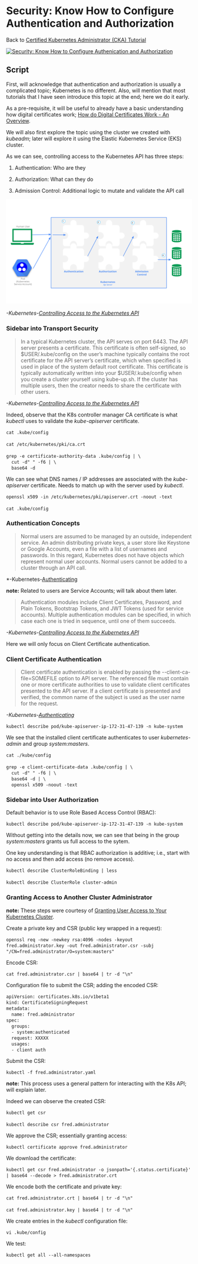 # Security: Know How to Configure Authentication and Authorization

Back to [Certified Kubernetes Administrator (CKA) Tutorial](https://github.com/larkintuckerllc/k8s-cka-tutorial)

[![Security: Know How to Configure Authenication and Authorization](http://img.youtube.com/vi/XXX/0.jpg)](XXX)

## Script

First, will acknowledge that authentication and authorization is usually a complicated topic; Kubernetes is no different. Also, will mention that most tutorials that I have seen introduce this topic at the end; here we do it early.

As a pre-requisite, it will be useful to already have a basic understanding how digital certificates work; [How do Digital Certificates Work - An Overview](https://www.jscape.com/blog/an-overview-of-how-digital-certificates-work).

We will also first explore the topic using the cluster we created with *kubeadm*; later will explore it using the Elastic Kubernetes Service (EKS) cluster.

As we can see, controlling access to the Kubernetes API has three steps:

1. Authentication: Who are they

2. Authorization: What can they do

3. Admission Control: Additional logic to mutate and validate the API call

![Access Control Overview](access-control-overview.svg)

*-Kubernetes-[Controlling Access to the Kubernetes API](https://kubernetes.io/docs/reference/access-authn-authz/controlling-access/)*

### Sidebar into Transport Security

> In a typical Kubernetes cluster, the API serves on port 6443. The API server presents a certificate. This certificate is often self-signed, so $USER/.kube/config on the user’s machine typically contains the root certificate for the API server’s certificate, which when specified is used in place of the system default root certificate. This certificate is typically automatically written into your $USER/.kube/config when you create a cluster yourself using kube-up.sh. If the cluster has multiple users, then the creator needs to share the certificate with other users.

*-Kubernetes-[Controlling Access to the Kubernetes API](https://kubernetes.io/docs/reference/access-authn-authz/controlling-access/)*

Indeed, observe that the K8s controller manager CA certificate is what *kubectl* uses to validate the *kube-apiserver* certificate.

```plaintext
cat .kube/config

cat /etc/kubernetes/pki/ca.crt

grep -e certificate-authority-data .kube/config | \
  cut -d" " -f6 | \
  base64 -d
```

We can see what DNS names / IP addresses are associated with the *kube-apiserver* certificate. Needs to match up with the server used by *kubectl*.

```plaintext
openssl x509 -in /etc/kubernetes/pki/apiserver.crt -noout -text

cat .kube/config
```

### Authentication Concepts

> Normal users are assumed to be managed by an outside, independent service. An admin distributing private keys, a user store like Keystone or Google Accounts, even a file with a list of usernames and passwords. In this regard, Kubernetes does not have objects which represent normal user accounts. Normal users cannot be added to a cluster through an API call.

*-Kubernetes-[Authenticating](https://kubernetes.io/docs/reference/access-authn-authz/authentication/)

**note:** Related to users are Service Accounts; will talk about them later.

> Authentication modules include Client Certificates, Password, and Plain Tokens, Bootstrap Tokens, and JWT Tokens (used for service accounts).
> Multiple authentication modules can be specified, in which case each one is tried in sequence, until one of them succeeds.

*-Kubernetes-[Controlling Access to the Kubernetes API](https://kubernetes.io/docs/reference/access-authn-authz/controlling-access/)*

Here we will only focus on Client Certificate authentication.

### Client Certificate Authentication

> Client certificate authentication is enabled by passing the --client-ca-file=SOMEFILE option to API server. The referenced file must contain one or more certificate authorities to use to validate client certificates presented to the API server. If a client certificate is presented and verified, the common name of the subject is used as the user name for the request.

*-Kubernetes-[Authenticating](https://kubernetes.io/docs/reference/access-authn-authz/authentication/)*

```plaintext
kubectl describe pod/kube-apiserver-ip-172-31-47-139 -n kube-system
```

We see that the installed client certificate authenticates to user *kubernetes-admin* and group *system:masters*.

```plaintext
cat ./kube/config

grep -e client-certificate-data .kube/config | \
  cut -d" " -f6 | \
  base64 -d | \
  openssl x509 -noout -text
```

### Sidebar into User Authorization

Default behavior is to use Role Based Access Control (RBAC):

```plaintext
kubectl describe pod/kube-apiserver-ip-172-31-47-139 -n kube-system
```

Without getting into the details now, we can see that being in the group *system:masters* grants us full access to the sytem.

One key understanding is that RBAC authorization is additive; i.e., start with no access and then add access (no remove access). 

```plaintext
kubectl describe ClusterRoleBinding | less

kubectl describe ClusterRole cluster-admin
```

### Granting Access to Another Cluster Administrator

**note:** These steps were courtesy of [Granting User Access to Your Kubernetes Cluster](https://www.openlogic.com/blog/granting-user-access-your-kubernetes-cluster).

Create a private key and CSR (public key wrapped in a request):

```plaintext
openssl req -new -newkey rsa:4096 -nodes -keyout fred.administrator.key -out fred.administrator.csr -subj "/CN=fred.administrator/O=system:masters"
```

Encode CSR:

```plaintext
cat fred.administrator.csr | base64 | tr -d "\n"
```

Configuration file to submit the CSR; adding the encoded CSR:

```plaintext
apiVersion: certificates.k8s.io/v1beta1
kind: CertificateSigningRequest
metadata:
  name: fred.administrator
spec:
  groups:
  - system:authenticated
  request: XXXXX
  usages:
  - client auth
```

Submit the CSR:

```plaintext
kubectl -f fred.administrator.yaml
```

**note:** This process uses a general pattern for interacting with the K8s API; will explain later.

Indeed we can observe the created CSR:

```plaintext
kubectl get csr

kubectl describe csr fred.administrator
```

We approve the CSR; essentially granting access:

```plaintext
kubectl certificate approve fred.administrator
```

We download the certificate:

```plaintext
kubectl get csr fred.administrator -o jsonpath='{.status.certificate}' | base64 --decode > fred.administrator.crt
```

We encode both the certificate and private key:

```plaintext
cat fred.administrator.crt | base64 | tr -d "\n"

cat fred.administrator.key | base64 | tr -d "\n"
```

We create entries in the *kubectl* configuration file:

```plaintext
vi .kube/config
```

We test:

```plaintext
kubectl get all --all-namespaces
```
